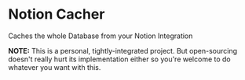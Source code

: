 # Notion Cacher
 Caches the whole Database from your Notion Integration

**NOTE:** This is a personal, tightly-integrated project. But open-sourcing doesn't really hurt its implementation either so you're welcome to do whatever you want with this.